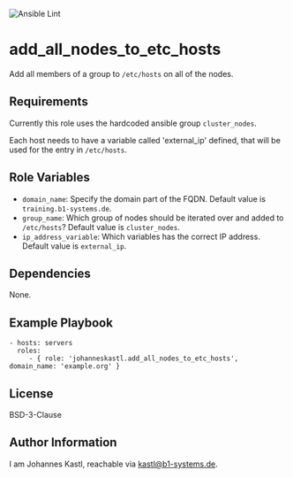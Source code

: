 ![Ansible Lint](https://github.com/johanneskastl/ansible-role-add_all_nodes_to_etc_hosts/workflows/Ansible%20Lint/badge.svg)

add_all_nodes_to_etc_hosts
=========

Add all members of a group to `/etc/hosts` on all of the nodes.

Requirements
------------

Currently this role uses the hardcoded ansible group `cluster_nodes`.

Each host needs to have a variable called 'external_ip' defined, that will be used for the entry in `/etc/hosts`.

Role Variables
--------------

- `domain_name`: Specify the domain part of the FQDN. Default value is `training.b1-systems.de`.
- `group_name`: Which group of nodes should be iterated over and added to `/etc/hosts`? Default value is `cluster_nodes`.
- `ip_address_variable`: Which variables has the correct IP address. Default value is `external_ip`.

Dependencies
------------

None.

Example Playbook
----------------

    - hosts: servers
      roles:
         - { role: 'johanneskastl.add_all_nodes_to_etc_hosts', domain_name: 'example.org' }

License
-------

BSD-3-Clause

Author Information
------------------

I am Johannes Kastl, reachable via kastl@b1-systems.de.
